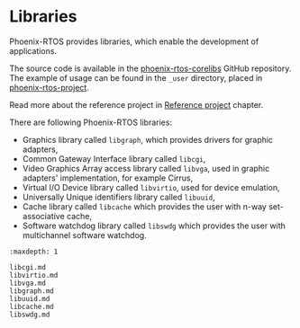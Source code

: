 # Libraries

Phoenix-RTOS provides libraries, which enable the development of applications.

The source code is available in the [phoenix-rtos-corelibs](https://github.com/phoenix-rtos/phoenix-rtos-corelibs)
GitHub repository.
The example of usage can be found in the `_user` directory, placed in
[phoenix-rtos-project](https://github.com/phoenix-rtos/phoenix-rtos-project).

Read more about the reference project in [Reference project](../project/index.md) chapter.

There are following Phoenix-RTOS libraries:

- Graphics library called `libgraph`, which provides drivers for graphic adapters,
- Common Gateway Interface library called `libcgi`,
- Video Graphics Array access library called `libvga`, used in graphic adapters' implementation,
  for example Cirrus,
- Virtual I/O Device library called `libvirtio`, used for device emulation,
- Universally Unique identifiers library called `libuuid`,
- Cache library called `libcache` which provides the user with n-way set-associative cache,
- Software watchdog library called `libswdg` which provides the user with multichannel software watchdog.

```{toctree}
:maxdepth: 1

libcgi.md
libvirtio.md
libvga.md
libgraph.md
libuuid.md
libcache.md
libswdg.md
```
